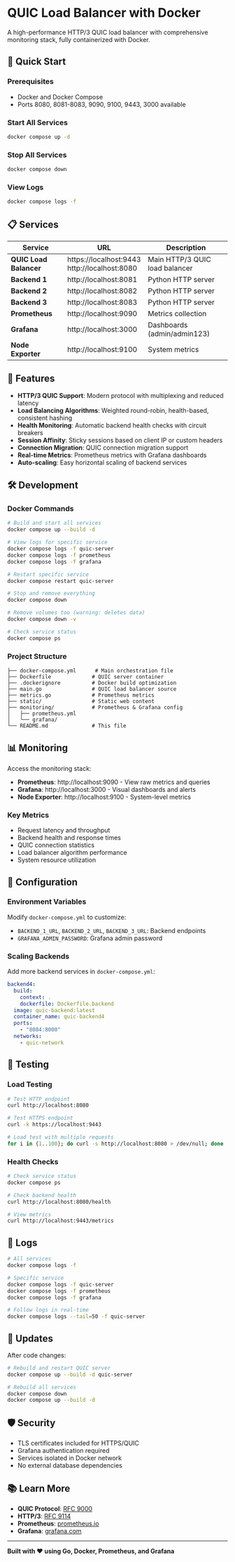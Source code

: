 # QUIC Load Balancer with Docker

A high-performance HTTP/3 QUIC load balancer with comprehensive monitoring stack, fully containerized with Docker.

## 🚀 Quick Start

### Prerequisites
- Docker and Docker Compose
- Ports 8080, 8081-8083, 9090, 9100, 9443, 3000 available

### Start All Services
```bash
docker compose up -d
```

### Stop All Services
```bash
docker compose down
```

### View Logs
```bash
docker compose logs -f
```

## 📋 Services

| Service | URL | Description |
|---------|-----|-------------|
| **QUIC Load Balancer** | https://localhost:9443<br>http://localhost:8080 | Main HTTP/3 QUIC load balancer |
| **Backend 1** | http://localhost:8081 | Python HTTP server |
| **Backend 2** | http://localhost:8082 | Python HTTP server |
| **Backend 3** | http://localhost:8083 | Python HTTP server |
| **Prometheus** | http://localhost:9090 | Metrics collection |
| **Grafana** | http://localhost:3000 | Dashboards (admin/admin123) |
| **Node Exporter** | http://localhost:9100 | System metrics |

## 🎯 Features

- **HTTP/3 QUIC Support**: Modern protocol with multiplexing and reduced latency
- **Load Balancing Algorithms**: Weighted round-robin, health-based, consistent hashing
- **Health Monitoring**: Automatic backend health checks with circuit breakers
- **Session Affinity**: Sticky sessions based on client IP or custom headers
- **Connection Migration**: QUIC connection migration support
- **Real-time Metrics**: Prometheus metrics with Grafana dashboards
- **Auto-scaling**: Easy horizontal scaling of backend services

## 🛠 Development

### Docker Commands
```bash
# Build and start all services
docker compose up --build -d

# View logs for specific service
docker compose logs -f quic-server
docker compose logs -f prometheus
docker compose logs -f grafana

# Restart specific service
docker compose restart quic-server

# Stop and remove everything
docker compose down

# Remove volumes too (warning: deletes data)
docker compose down -v

# Check service status
docker compose ps
```

### Project Structure
```
├── docker-compose.yml      # Main orchestration file
├── Dockerfile             # QUIC server container
├── .dockerignore          # Docker build optimization
├── main.go                # QUIC load balancer source
├── metrics.go             # Prometheus metrics
├── static/                # Static web content
├── monitoring/            # Prometheus & Grafana config
│   ├── prometheus.yml
│   └── grafana/
└── README.md              # This file
```

## 📊 Monitoring

Access the monitoring stack:
- **Prometheus**: http://localhost:9090 - View raw metrics and queries
- **Grafana**: http://localhost:3000 - Visual dashboards and alerts
- **Node Exporter**: http://localhost:9100 - System-level metrics

### Key Metrics
- Request latency and throughput
- Backend health and response times
- QUIC connection statistics
- Load balancer algorithm performance
- System resource utilization

## 🔧 Configuration

### Environment Variables
Modify `docker-compose.yml` to customize:
- `BACKEND_1_URL`, `BACKEND_2_URL`, `BACKEND_3_URL`: Backend endpoints
- `GRAFANA_ADMIN_PASSWORD`: Grafana admin password

### Scaling Backends
Add more backend services in `docker-compose.yml`:
```yaml
backend4:
  build:
    context: .
    dockerfile: Dockerfile.backend
  image: quic-backend:latest
  container_name: quic-backend4
  ports:
    - "8084:8000"
  networks:
    - quic-network
```

## 🧪 Testing

### Load Testing
```bash
# Test HTTP endpoint
curl http://localhost:8080

# Test HTTPS endpoint
curl -k https://localhost:9443

# Load test with multiple requests
for i in {1..100}; do curl -s http://localhost:8080 > /dev/null; done
```

### Health Checks
```bash
# Check service status
docker compose ps

# Check backend health
curl http://localhost:8080/health

# View metrics
curl http://localhost:9443/metrics
```

## 📝 Logs

```bash
# All services
docker compose logs -f

# Specific service
docker compose logs -f quic-server
docker compose logs -f prometheus
docker compose logs -f grafana

# Follow logs in real-time
docker compose logs --tail=50 -f quic-server
```

## 🔄 Updates

After code changes:
```bash
# Rebuild and restart QUIC server
docker compose up --build -d quic-server

# Rebuild all services
docker compose down
docker compose up --build -d
```

## 🛡 Security

- TLS certificates included for HTTPS/QUIC
- Grafana authentication required
- Services isolated in Docker network
- No external database dependencies

## 📚 Learn More

- **QUIC Protocol**: [RFC 9000](https://tools.ietf.org/html/rfc9000)
- **HTTP/3**: [RFC 9114](https://tools.ietf.org/html/rfc9114)
- **Prometheus**: [prometheus.io](https://prometheus.io/)
- **Grafana**: [grafana.com](https://grafana.com/)

---

**Built with ❤️ using Go, Docker, Prometheus, and Grafana**
